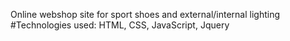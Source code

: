 Online webshop site for sport shoes and external/internal lighting 
#Technologies used: HTML, CSS, JavaScript, Jquery
